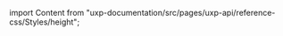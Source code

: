 
import Content from "uxp-documentation/src/pages/uxp-api/reference-css/Styles/height";

<Content query="product=xd"/>
